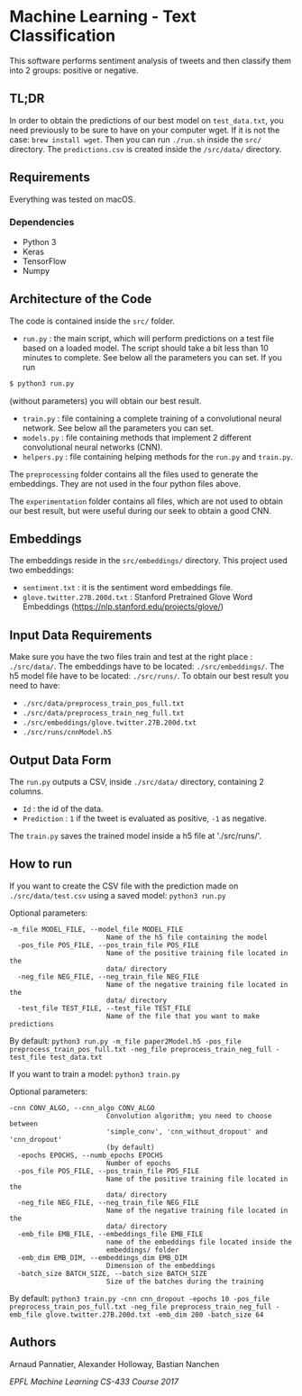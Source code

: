 # Machine Learning - Text Classification

This software performs sentiment analysis of tweets and then classify them into 2 groups: positive or negative.

## TL;DR
In order to obtain the predictions of our best model on `test_data.txt`, you need previously to be sure to have on your computer wget. If it is not the case: `brew install wget`.
Then you can run `./run.sh` inside the `src/` directory. The `predictions.csv` is created inside the `/src/data/` directory.

## Requirements
Everything was tested on macOS.
### Dependencies
- Python 3
- Keras
- TensorFlow
- Numpy

## Architecture of the Code
The code is contained inside the `src/` folder.
- `run.py` : the main script, which will perform predictions on a test file based on a loaded model. The script should take a bit less than 10 minutes to complete. See below all the parameters you can set. If you run
```bash
$ python3 run.py
```
(without parameters) you will obtain our best result.
- `train.py` : file containing a complete training of a convolutional neural network. See below all the parameters you can set.
- `models.py` : file containing methods that implement 2 different convolutional neural networks (CNN).
- `helpers.py` : file containing helping methods for the `run.py` and `train.py`.

The `preprocessing` folder contains all the files used to generate the embeddings. They are not used in the four python files above.

The `experimentation` folder contains all files, which are not used to obtain our best result, but were useful during our seek to obtain a good CNN.

## Embeddings
The embeddings reside in the `src/embeddings/` directory.
This project used two embeddings:
- `sentiment.txt` : it is the sentiment word embeddings file.
- `glove.twitter.27B.200d.txt` : Stanford Pretrained Glove Word Embeddings (https://nlp.stanford.edu/projects/glove/)

## Input Data Requirements
Make sure you have the two files train and test at the right place : `./src/data/`.
The embeddings have to be located: `./src/embeddings/`.
The h5 model file have to be located: `./src/runs/`.
To obtain our best result you need to have:
- `./src/data/preprocess_train_pos_full.txt`
- `./src/data/preprocess_train_neg_full.txt`
- `./src/embeddings/glove.twitter.27B.200d.txt`
- `./src/runs/cnnModel.h5`

## Output Data Form
The `run.py` outputs a CSV, inside `./src/data/` directory, containing 2 columns.
- `Id` : the id of the data.
- `Prediction` : `1` if the tweet is evaluated as positive, `-1` as negative.

The `train.py` saves the trained model inside a h5 file at './src/runs/'.

## How to run
If you want to create the CSV file with the prediction made on `./src/data/test.csv` using a saved model:
`python3 run.py`

Optional parameters:
```
-m_file MODEL_FILE, --model_file MODEL_FILE
                        Name of the h5 file containing the model
  -pos_file POS_FILE, --pos_train_file POS_FILE
                        Name of the positive training file located in the
                        data/ directory
  -neg_file NEG_FILE, --neg_train_file NEG_FILE
                        Name of the negative training file located in the
                        data/ directory
  -test_file TEST_FILE, --test_file TEST_FILE
                        Name of the file that you want to make predictions
```
By default: `python3 run.py -m_file paper2Model.h5 -pos_file preprocess_train_pos_full.txt -neg_file preprocess_train_neg_full -test_file test_data.txt`

If you want to train a model:
`python3 train.py`

Optional parameters:
```
-cnn CONV_ALGO, --cnn_algo CONV_ALGO
                        Convolution algorithm; you need to choose between
                        'simple_conv', 'cnn_without_dropout' and 'cnn_dropout'
                        (by default)
  -epochs EPOCHS, --numb_epochs EPOCHS
                        Number of epochs
  -pos_file POS_FILE, --pos_train_file POS_FILE
                        Name of the positive training file located in the
                        data/ directory
  -neg_file NEG_FILE, --neg_train_file NEG_FILE
                        Name of the negative training file located in the
                        data/ directory
  -emb_file EMB_FILE, --embeddings_file EMB_FILE
                        name of the embeddings file located inside the
                        embeddings/ folder
  -emb_dim EMB_DIM, --embeddings_dim EMB_DIM
                        Dimension of the embeddings
  -batch_size BATCH_SIZE, --batch_size BATCH_SIZE
                        Size of the batches during the training
```
By default: `python3 train.py -cnn cnn_dropout -epochs 10 -pos_file preprocess_train_pos_full.txt -neg_file preprocess_train_neg_full -emb_file glove.twitter.27B.200d.txt -emb_dim 200 -batch_size 64`

## Authors
Arnaud Pannatier, Alexander Holloway, Bastian Nanchen

_EPFL Machine Learning CS-433 Course 2017_
